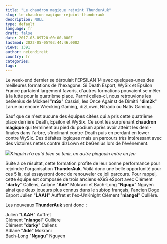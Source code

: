 ```yaml
---
title: "Le chaudron magique rejoint ThunderAuk"
slug: le-chaudron-magique-rejoint-thunderauk
description: NULL
type: default
language: fr
draft: false
date: 2017-03-09T20:00:00.000Z
lastmod: 2022-05-05T03:44:46.000Z
views: 1391
author: neLendirekt
country: fr
categories:
tags:
---
```

Le week-end dernier se déroulait l'EPSILAN 14 avec quelques-unes des meilleures formations de l'hexagone. Si Death Esport, WySix et Epsilon France partaient largement favoris, d'autres formations pouvaient se mêler à la lutte pour la quatrième place. Parmi celles-ci, nous retrouvions les beGenius de Mickael "**mSx**" Cassisi, les Once Against de Dimitri "**dim2k**" Larue ou encore Wrecking Gaming, dizLown, Nitrado ou Nativ Gaming.

Sauf que ce n'est aucune des équipes citées qui a pris cette quatrième place derrière Death, Epsilon et WySix. Ce sont les surprenant **chaudron magique** qui terminent au pied du podium après avoir atteint les demi-finales dans l'arbre, s'inclinant contre Death puis en perdant en lower contre WySix. Des défaites logiques mais un parcours très intéressant avec des victoires nettes contre dizLown et beGenius lors de l'événement.

![](/storage/images/58c1a103b9eda_c2ucaawxaaeo4q42jpg.jpg)_Kinguin n'a qu'à bien se tenir, un autre pingouin entre en jeu_

Suite à ce résultat, cette formation profite de leur bonne performance pour rejoindre l'organisation **ThunderAuk**. Voilà donc une belle opportunité pour ces 5 là, qui essayeront donc de renouveler ce joli parcours. Pour rappel, cette équipe est composée de trois anciens eXeS eSport avec Clément "**darky**" Callens, Adlane "**Adé**" Mokrani et Bach-Long "**Ngugu**" Nguyen ainsi que deux joueurs plus connus dans le subtop français, l'ancien Doge Esport Julien "**LAAH**" Auffret et l'ex-UnKnight Clément "**niangel**" Cullière.

Les nouveaux **ThunderAuk** sont donc :

Julien "**LAAH**" Auffret   
Clément "**niangel**" Cullière  
Clément "**darky**" Callens   
Adlane "**Adé**" Mokrani   
Bach-Long "**Ngugu**" Nguyen
